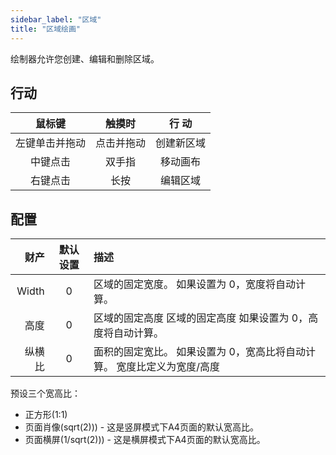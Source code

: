 ```yaml
---
sidebar_label: "区域"
title: "区域绘画"
---
```


绘制器允许您创建、编辑和删除区域。

## 行动

|   鼠标键   |  触摸时  |  行 动  |
|:-------:|:-----:|:-----:|
| 左键单击并拖动 | 点击并拖动 | 创建新区域 |
|  中键点击   |  双手指  | 移动画布  |
|  右键点击   |  长按   | 编辑区域  |

## 配置

|    财产 | 默认设置 | 描述                                     |
| -----:|:----:|:-------------------------------------- |
| Width |  0   | 区域的固定宽度。 如果设置为 0，宽度将自动计算。              |
|    高度 |  0   | 区域的固定高度 区域的固定高度 如果设置为 0，高度将自动计算。       |
|   纵横比 |  0   | 面积的固定宽比。 如果设置为 0，宽高比将自动计算。 宽度比定义为宽度/高度 |

预设三个宽高比：

* 正方形(1:1)
* 页面肖像(sqrt(2))) - 这是竖屏模式下A4页面的默认宽高比。
* 页面横屏(1/sqrt(2))) - 这是横屏模式下A4页面的默认宽高比。
